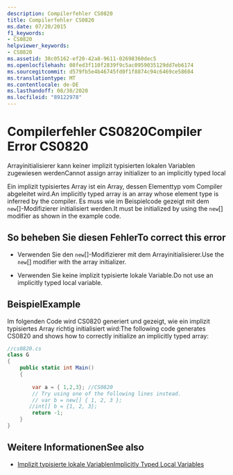 ```yaml
---
description: Compilerfehler CS0820
title: Compilerfehler CS0820
ms.date: 07/20/2015
f1_keywords:
- CS0820
helpviewer_keywords:
- CS0820
ms.assetid: 38c05162-ef20-42a8-9611-02698360dec5
ms.openlocfilehash: 08fed3f110f2839f9c5ac0959035129dd7eb6174
ms.sourcegitcommit: d579fb5e4b46745fd0f1f8874c94c6469ce58604
ms.translationtype: MT
ms.contentlocale: de-DE
ms.lasthandoff: 08/30/2020
ms.locfileid: "89122978"
---
```

# <a name="compiler-error-cs0820"></a><span data-ttu-id="4d040-103">Compilerfehler CS0820</span><span class="sxs-lookup"><span data-stu-id="4d040-103">Compiler Error CS0820</span></span>
<span data-ttu-id="4d040-104">Arrayinitialisierer kann keiner implizit typisierten lokalen Variablen zugewiesen werden</span><span class="sxs-lookup"><span data-stu-id="4d040-104">Cannot assign array initializer to an implicitly typed local</span></span>  
  
 <span data-ttu-id="4d040-105">Ein implizit typisiertes Array ist ein Array, dessen Elementtyp vom Compiler abgeleitet wird.</span><span class="sxs-lookup"><span data-stu-id="4d040-105">An implicitly typed array is an array whose element type is inferred by the compiler.</span></span> <span data-ttu-id="4d040-106">Es muss wie im Beispielcode gezeigt mit dem `new`[]-Modifizierer initialisiert werden.</span><span class="sxs-lookup"><span data-stu-id="4d040-106">It must be initialized by using the `new`[] modifier as shown in the example code.</span></span>  
  
## <a name="to-correct-this-error"></a><span data-ttu-id="4d040-107">So beheben Sie diesen Fehler</span><span class="sxs-lookup"><span data-stu-id="4d040-107">To correct this error</span></span>  
  
- <span data-ttu-id="4d040-108">Verwenden Sie den `new`[]-Modifizierer mit dem Arrayinitialisierer.</span><span class="sxs-lookup"><span data-stu-id="4d040-108">Use the `new`[] modifier with the array initializer.</span></span>  
  
- <span data-ttu-id="4d040-109">Verwenden Sie keine implizit typisierte lokale Variable.</span><span class="sxs-lookup"><span data-stu-id="4d040-109">Do not use an implicitly typed local variable.</span></span>  
  
## <a name="example"></a><span data-ttu-id="4d040-110">Beispiel</span><span class="sxs-lookup"><span data-stu-id="4d040-110">Example</span></span>  
 <span data-ttu-id="4d040-111">Im folgenden Code wird CS0820 generiert und gezeigt, wie ein implizit typisiertes Array richtig initialisiert wird:</span><span class="sxs-lookup"><span data-stu-id="4d040-111">The following code generates CS0820 and shows how to correctly initialize an implicitly typed array:</span></span>  
  
```csharp  
//cs0820.cs  
class G  
{  
    public static int Main()  
    {  
  
        var a = { 1,2,3}; //CS0820  
        // Try using one of the following lines instead.  
        // var b = new[] { 1, 2, 3 };
       //int[] b = {1, 2, 3};  
        return -1;  
    }  
}  
```  
  
## <a name="see-also"></a><span data-ttu-id="4d040-112">Weitere Informationen</span><span class="sxs-lookup"><span data-stu-id="4d040-112">See also</span></span>

- [<span data-ttu-id="4d040-113">Implizit typisierte lokale Variablen</span><span class="sxs-lookup"><span data-stu-id="4d040-113">Implicitly Typed Local Variables</span></span>](../programming-guide/classes-and-structs/implicitly-typed-local-variables.md)
